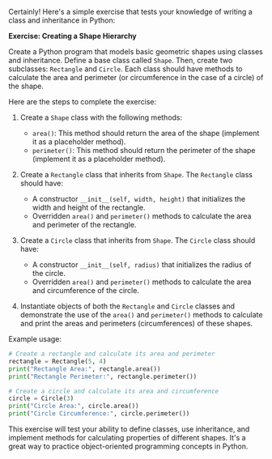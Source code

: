 Certainly! Here's a simple exercise that tests your knowledge of writing a class and inheritance in Python:

**Exercise: Creating a Shape Hierarchy**

Create a Python program that models basic geometric shapes using classes and inheritance. Define a base class called `Shape`. Then, create two subclasses: `Rectangle` and `Circle`. Each class should have methods to calculate the area and perimeter (or circumference in the case of a circle) of the shape.

Here are the steps to complete the exercise:

1. Create a `Shape` class with the following methods:
   - `area()`: This method should return the area of the shape (implement it as a placeholder method).
   - `perimeter()`: This method should return the perimeter of the shape (implement it as a placeholder method).

2. Create a `Rectangle` class that inherits from `Shape`. The `Rectangle` class should have:
   - A constructor `__init__(self, width, height)` that initializes the width and height of the rectangle.
   - Overridden `area()` and `perimeter()` methods to calculate the area and perimeter of the rectangle.

3. Create a `Circle` class that inherits from `Shape`. The `Circle` class should have:
   - A constructor `__init__(self, radius)` that initializes the radius of the circle.
   - Overridden `area()` and `perimeter()` methods to calculate the area and circumference of the circle.

4. Instantiate objects of both the `Rectangle` and `Circle` classes and demonstrate the use of the `area()` and `perimeter()` methods to calculate and print the areas and perimeters (circumferences) of these shapes.

Example usage:
```python
# Create a rectangle and calculate its area and perimeter
rectangle = Rectangle(5, 4)
print("Rectangle Area:", rectangle.area())
print("Rectangle Perimeter:", rectangle.perimeter())

# Create a circle and calculate its area and circumference
circle = Circle(3)
print("Circle Area:", circle.area())
print("Circle Circumference:", circle.perimeter())
```

This exercise will test your ability to define classes, use inheritance, and implement methods for calculating properties of different shapes. It's a great way to practice object-oriented programming concepts in Python.
